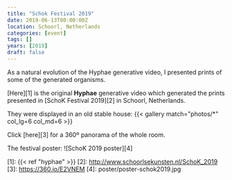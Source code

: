 ```yaml
---
title: "Schok Festival 2019"
date: 2019-06-13T00:00:00Z
location: Schoorl, Netherlands
categories: [event]
tags: []
years: [2019]
draft: false
---
```


As a natural evolution of the Hyphae generative video, I presented prints of some of the generated organisms. 
<!--more-->

[Here][1] is the original **Hyphae** generative video which generated the prints presented in [SchoK Festival 2019][2] in Schoorl, Netherlands.

They were displayed in an old stable house:
{{< gallery match="photos/*" col_lg=6 col_md=6 >}}

Click [here][3] for a 360º panorama of the whole room.

The festival poster:
![SchoK 2019 poster][4]

[1]: {{< ref "hyphae" >}}
[2]: <http://www.schoorlsekunsten.nl/SchoK_2019>
[3]: <https://360.io/E2VNEM>
[4]: poster/poster-schok2019.jpg
